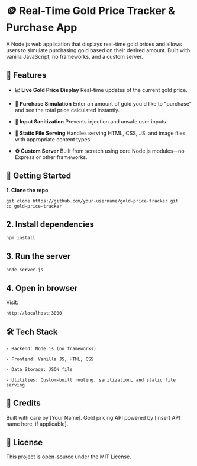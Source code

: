 # 🪙 Real-Time Gold Price Tracker & Purchase App

A Node.js web application that displays real-time gold prices and allows users to simulate purchasing gold based on their desired amount. Built with vanilla JavaScript, no frameworks, and a custom server.
## 📌 Features

-   **📈 Live Gold Price Display**
    Real-time updates of the current gold price.

-   **🛒 Purchase Simulation**
    Enter an amount of gold you'd like to "purchase" and see the total price calculated instantly.

-   **🧼 Input Sanitization**
    Prevents injection and unsafe user inputs.

-   **📁 Static File Serving**
    Handles serving HTML, CSS, JS, and image files with appropriate content types.

-   **⚙️ Custom Server**
    Built from scratch using core Node.js modules—no Express or other frameworks.

## 🚀 Getting Started

 **1. Clone the repo**

```
git clone https://github.com/your-username/gold-price-tracker.git
cd gold-price-tracker
```

## 2. Install dependencies

```
npm install
```

## 3. Run the server

```
node server.js
```

## 4. Open in browser

Visit:
```
http://localhost:3000
```

## 🛠 Tech Stack
    
    - Backend: Node.js (no frameworks)

    - Frontend: Vanilla JS, HTML, CSS

    - Data Storage: JSON file

    - Utilities: Custom-built routing, sanitization, and static file serving


## 🙌 Credits

Built with care by [Your Name].
Gold pricing API powered by [insert API name here, if applicable].

## 📄 License

This project is open-source under the MIT License.
